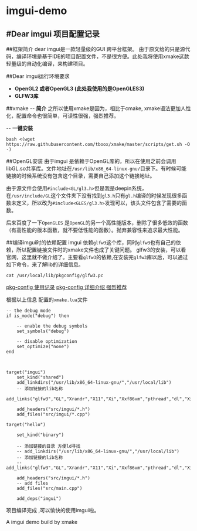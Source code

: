 # imgui-demo
#Dear imgui 项目配置记录
-------------------------------
##框架简介
dear imgui是一款轻量级的GUI 跨平台框架。
由于原文给的只是源代码，编译环境是基于IDE的项目配置文件，不是很方便。此处我将使用xmake这款轻量级的自动化编译，来构建项目。

##Dear imgui运行环境要求
- **OpenGL2 或者OpenGL3 (此处我使用的是OpenGLES3)**
- **GLFW3库**

##xmake
-- **简介**
之所以使用xmake是因为，相比于cmake, xmake语法更加人性化，配置命令也很简单，可读性很强，强烈推荐。 

-- **一键安装**
```shell
bash <(wget https://raw.githubusercontent.com/tboox/xmake/master/scripts/get.sh -O -)
```


##OpenGL安装
由于imgui 是依赖于OpenGL库的，所以在使用之前会调用libGL.so共享库。文件地址在`/usr/lib/x86_64-linux-gnu/`目录下。有时候可能链接的时候系统没有包含这个目录，需要自己添加这个链接地址。

由于源文件会使用`#include<GL/gl3.h>`但是我是deepin系统，在`/usr/include/GL`这个文件夹下没有找到`gl3.h`只有`gl.h`编译的时候发现很多函数未定义，所以改为`#include<GLES/gl3.h>`发现可以，该头文件包含了需要的函数。

后来百度了一下`OpenGLES` 是`OpenGL`的另一个高性能版本，删除了很多低效的函数（有高性能的版本函数，就不要低性能的函数）。抛弃兼容性来追求最大性能。

##编译imgui时的依赖配置
imgui 依赖`glfw3`这个库，同时`glfw3`也有自己的依赖，所以配置链接文件时的xmake文件也成了关键问题。
glfw3的安装，可以看官网，这里就不做介绍了。主要看`glfw3`的依赖,在安装完`glfw3`库以后，可以通过如下命令，来了解lib的详细信息。
```
cat /usr/local/lib/pkgconfig/glfw3.pc 
```
 [pkg-config 使用记录](https://blog.csdn.net/bryce_xiao/article/details/70787810)
 [pkg-config 详细介绍 强烈推荐](https://blog.csdn.net/exbob/article/details/6991037)


根据以上信息 配置的`xmake.lua`文件

```
-- the debug mode
if is_mode("debug") then
    
    -- enable the debug symbols
    set_symbols("debug")

    -- disable optimization
    set_optimize("none")
end  



target("imgui")
    set_kind("shared")
    add_linkdirs("/usr/lib/x86_64-linux-gnu/","/usr/local/lib")
    -- 添加链接的lib名称
    add_links("glfw3","GL","Xrandr","X11","Xi","Xxf86vm","pthread","dl","Xinerama","m","rt","Xcursor")
    
    add_headers("src/imgui/*.h")
    add_files("src/imgui/*.cpp")

target("hello")

    set_kind("binary")

    -- 添加链接的目录 方便ld寻找
    -- add_linkdirs("/usr/lib/x86_64-linux-gnu/","/usr/local/lib")
    -- 添加链接的lib名称
    -- add_links("glfw3","GL","Xrandr","X11","Xi","Xxf86vm","pthread","dl","Xinerama","m","rt","Xcursor")

    add_headers("src/imgui/*.h")
    -- add files
    add_files("src/main.cpp") 

    add_deps("imgui")
```

项目编译完成 ,可以愉快的使用imgui啦。

A imgui demo  build by xmake
